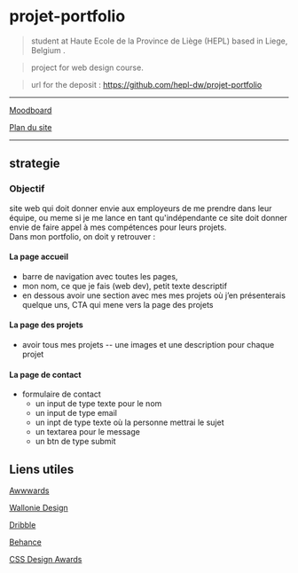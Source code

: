 # projet-portfolio
> student at Haute Ecole de la Province de Liège (HEPL) based in Liege, Belgium .

>project for web design course.

>url for the deposit : https://github.com/hepl-dw/projet-portfolio

---

[Moodboard](./moodboard.md "moodboard") 

[Plan du site](./plan.md "plan du site") 

---
## strategie
### Objectif 
site web qui doit donner envie aux employeurs de me prendre dans leur équipe, ou meme si je me lance en tant qu'indépendante ce site doit donner envie de faire appel à mes compétences pour leurs projets.\
Dans mon portfolio, on doit y retrouver : 

#### La page accueil 
- barre de navigation avec toutes les pages,
- mon nom, ce que je fais (web dev), petit texte descriptif
- en dessous avoir une section avec mes mes projets où j’en présenterais quelque uns, CTA qui mene vers la page des projets

#### La page des projets 
- avoir tous mes projets 
-- une images et une description pour chaque projet

#### La page de contact 
- formulaire de contact
  - un input de type texte pour le nom
  - un input de type email 
  - un inpt de type texte où la personne mettrai le sujet 
  - un textarea pour le message
  - un btn de type submit

## Liens utiles


[Awwwards](https://www.awwwards.com/) 

[Wallonie Design](http://walloniedesign.be/) 

[Dribble](https://dribbble.com/) 

[Behance](https://www.behance.net/) 

[CSS Design Awards](https://www.cssdesignawards.com/) 

